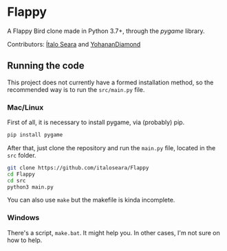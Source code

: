 # Flappy

A Flappy Bird clone made in Python 3.7+, through the *pygame* library.

Contributors: [Ítalo Seara](https://github.com/italoseara) and
[YohananDiamond](https://github.com/YohananDiamond)

## Running the code

This project does not currently have a formed installation method, so
the recommended way is to run the `src/main.py` file.

### Mac/Linux

First of all, it is necessary to install pygame, via (probably) pip.

```bash
pip install pygame
```

After that, just clone the repository and run the `main.py` file,
located in the `src` folder.

```bash
git clone https://github.com/italoseara/Flappy
cd Flappy
cd src
python3 main.py
```

You can also use `make` but the makefile is kinda incomplete.

### Windows

There's a script, `make.bat`. It might help you. In other cases, I'm
not sure on how to help.
